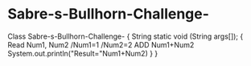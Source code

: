 # Sabre-s-Bullhorn-Challenge-
Class Sabre-s-Bullhorn-Challenge-
{
 String static void (String args[]);
 {
 Read Num1, Num2
 /Num1=1
 /Num2=2
 ADD Num1+Num2
 System.out.println("Result="Num1+Num2)
 }
 }
